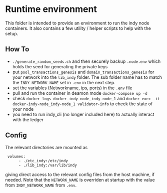 # Runtime environment

This folder is intended to provide an environment to run the indy node containers.
It also contains a few utility / helper scripts to help with the setup.


## How To

- `./generate_random_seeds.sh` and then securely backup `.node.env` which holds the seed for generating the private keys
- put `pool_transactions_genesis` and `domain_transactions_genesis` for your network into the `lib_indy` folder. The sub folder name has to match the `INDY_NETWORK_NAME` set in `.env` in the next step.
- set the variables (Networkname, ips, ports) in the `.env` file
- pull and run the container in deamon mode `docker-compose up -d`
- check `docker logs docker-indy-node_indy-node_1` and `docker exec -it docker-indy-node_indy-node_1 validator-info` to check the state of your node
- you need to run indy_cli (no longer included here) to actually interact with the ledger


## Config

The relevant directories are mounted as

```
 volumes:
      - ./etc_indy:/etc/indy
      - ./lib_indy:/var/lib/indy
```

giving direct access to the relevant config files from the host machine, if needed. Note that the `NETWORK_NAME` is overriden at startup with the value from `INDY_NETWORK_NAME` from `.env`.
